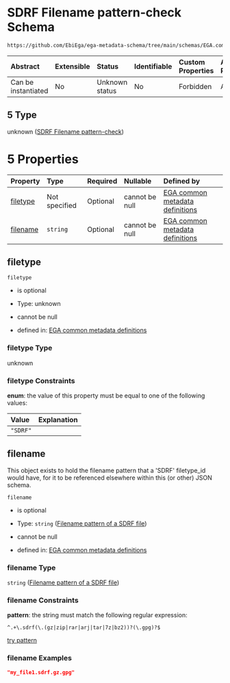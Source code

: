 # SDRF Filename pattern-check Schema

```txt
https://github.com/EbiEga/ega-metadata-schema/tree/main/schemas/EGA.common-definitions.json#/definitions/filename-filetype-pattern-check/anyOf/5
```



| Abstract            | Extensible | Status         | Identifiable | Custom Properties | Additional Properties | Access Restrictions | Defined In                                                                                           |
| :------------------ | :--------- | :------------- | :----------- | :---------------- | :-------------------- | :------------------ | :--------------------------------------------------------------------------------------------------- |
| Can be instantiated | No         | Unknown status | No           | Forbidden         | Allowed               | none                | [EGA.common-definitions.json\*](../../../schemas/EGA.common-definitions.json "open original schema") |

## 5 Type

unknown ([SDRF Filename pattern-check](ega-12-definitions-check-filetype-checks-based-on-its-filename-anyof-sdrf-filename-pattern-check.md))

# 5 Properties

| Property              | Type          | Required | Nullable       | Defined by                                                                                                                                                                                                                                                                                                                        |
| :-------------------- | :------------ | :------- | :------------- | :-------------------------------------------------------------------------------------------------------------------------------------------------------------------------------------------------------------------------------------------------------------------------------------------------------------------------------- |
| [filetype](#filetype) | Not specified | Optional | cannot be null | [EGA common metadata definitions](ega-12-definitions-check-filetype-checks-based-on-its-filename-anyof-sdrf-filename-pattern-check-properties-filetype.md "https://github.com/EbiEga/ega-metadata-schema/tree/main/schemas/EGA.common-definitions.json#/definitions/filename-filetype-pattern-check/anyOf/5/properties/filetype") |
| [filename](#filename) | `string`      | Optional | cannot be null | [EGA common metadata definitions](ega-12-definitions-filename-pattern-of-a-sdrf-file.md "https://github.com/EbiEga/ega-metadata-schema/tree/main/schemas/EGA.common-definitions.json#/definitions/filename-filetype-pattern-check/anyOf/5/properties/filename")                                                                   |

## filetype



`filetype`

*   is optional

*   Type: unknown

*   cannot be null

*   defined in: [EGA common metadata definitions](ega-12-definitions-check-filetype-checks-based-on-its-filename-anyof-sdrf-filename-pattern-check-properties-filetype.md "https://github.com/EbiEga/ega-metadata-schema/tree/main/schemas/EGA.common-definitions.json#/definitions/filename-filetype-pattern-check/anyOf/5/properties/filetype")

### filetype Type

unknown

### filetype Constraints

**enum**: the value of this property must be equal to one of the following values:

| Value    | Explanation |
| :------- | :---------- |
| `"SDRF"` |             |

## filename

This object exists to hold the filename pattern that a 'SDRF' filetype\_id would have, for it to be referenced elsewhere within this (or other) JSON schema.

`filename`

*   is optional

*   Type: `string` ([Filename pattern of a SDRF file](ega-12-definitions-filename-pattern-of-a-sdrf-file.md))

*   cannot be null

*   defined in: [EGA common metadata definitions](ega-12-definitions-filename-pattern-of-a-sdrf-file.md "https://github.com/EbiEga/ega-metadata-schema/tree/main/schemas/EGA.common-definitions.json#/definitions/filename-filetype-pattern-check/anyOf/5/properties/filename")

### filename Type

`string` ([Filename pattern of a SDRF file](ega-12-definitions-filename-pattern-of-a-sdrf-file.md))

### filename Constraints

**pattern**: the string must match the following regular expression:&#x20;

```regexp
^.+\.sdrf(\.(gz|zip|rar|arj|tar|7z|bz2))?(\.gpg)?$
```

[try pattern](https://regexr.com/?expression=%5E.%2B%5C.sdrf\(%5C.\(gz%7Czip%7Crar%7Carj%7Ctar%7C7z%7Cbz2\)\)%3F\(%5C.gpg\)%3F%24 "try regular expression with regexr.com")

### filename Examples

```json
"my_file1.sdrf.gz.gpg"
```
